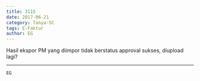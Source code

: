 ```yaml
---
title: 3115
date: 2017-06-21
category: Tanya-SC
tags: E-Faktur
author: EG
---
```


Hasil ekspor PM yang diimpor tidak berstatus approval sukses, diupload lagi?

---



`EG`
